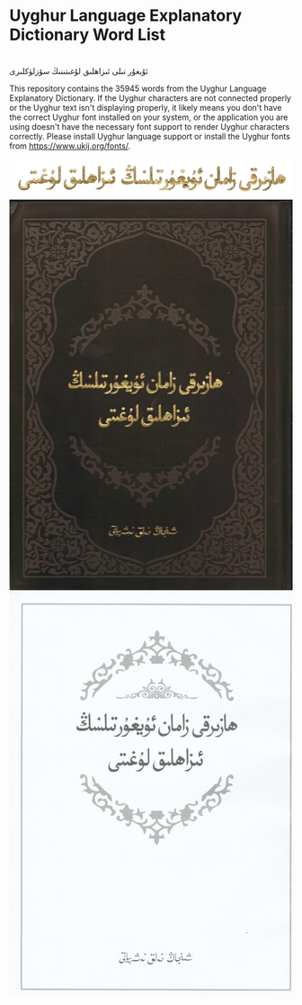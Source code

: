 # Uyghur Language Explanatory Dictionary Word List
#
ئۇيغۇر تىلى ئىزاھلىق لۇغىتىنىڭ سۆزلۈكلىرى


This repository contains the 35945 words from the Uyghur Language Explanatory Dictionary. If the Uyghur characters are not connected properly or the Uyghur text isn't displaying properly, it likely means you don't have the correct Uyghur font installed on your system, or the application you are using doesn't have the necessary font support to render Uyghur characters correctly. Please install Uyghur language support or install the Uyghur fonts from https://www.ukij.org/fonts/.

[![Title](./title.png)](https://github.com/uyghur-language/uyghur-words/blob/main/uyghur-words.txt)
![Uyghur Language Explanatory Dictionary](./izahlik-lughet.jpg)
![Uyghur Language Explanatory Dictionary](./izahlik-lughet-white.jpg)